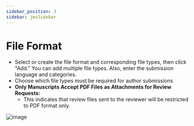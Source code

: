 ```yaml
---
sidebar_position: 3
sidebar: jmsSidebar
---
```


# File Format

- Select or create the file format and corresponding file types, then click "Add." You can add multiple file types. Also, enter the submission language and categories.
- Choose which file types must be required for author submissions
- **Only Manuscripts Accept PDF Files as Attachments for Review Requests:**
  - This indicates that review files sent to the reviewer will be restricted to PDF format only.

![image](https://cdn.pixabay.com/photo/2016/06/23/15/25/facebook-login-1475585_1280.jpg)

